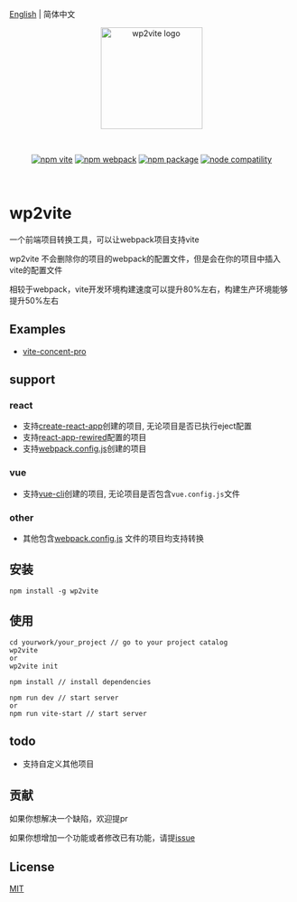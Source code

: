 [English](./README.md) | 简体中文

<p align="center">
  <a href="https://www.npmjs.com/package/wp2vite" target="_blank" rel="noopener noreferrer">
    <img width="180" src="https://github.com/tnfe/wp2vite/blob/master/logo.png?raw=true" alt="wp2vite logo">
  </a>
</p>
<br/>
<p align="center">
  <a href="https://npmjs.com/package/vite"><img src="https://img.shields.io/badge/vite-v2.1.0-brightgreen" alt="npm vite"></a>
  <a href="https://www.npmjs.com/package/webpack"><img src="https://img.shields.io/badge/npm-v2.1.4-brightgreen" alt="npm webpack"></a>
  <a href="https://www.npmjs.com/package/wp2vite"><img src="https://img.shields.io/badge/webpack->=4-brightgreen" alt="npm package"></a>
  <a href="https://nodejs.org/en/about/releases/"><img src="https://img.shields.io/badge/node->=10-brightgreen" alt="node compatility"></a>
</p>
<br/>

# wp2vite

一个前端项目转换工具，可以让webpack项目支持vite

wp2vite 不会删除你的项目的webpack的配置文件，但是会在你的项目中插入vite的配置文件

相较于webpack，vite开发环境构建速度可以提升80%左右，构建生产环境能够提升50%左右

## Examples
- [vite-concent-pro](https://github.com/tnfe/vite-concent-pro)

## support
### react
- 支持[create-react-app](https://github.com/facebook/create-react-app)创建的项目, 无论项目是否已执行eject配置
- 支持[react-app-rewired](https://github.com/timarney/react-app-rewired)配置的项目
- 支持[webpack.config.js](https://github.com/webpack/webpack)创建的项目

### vue
- 支持[vue-cli](https://github.com/vuejs/vue-cli)创建的项目, 无论项目是否包含`vue.config.js`文件

### other
- 其他包含[webpack.config.js](https://github.com/webpack/webpack) 文件的项目均支持转换

## 安装
```
npm install -g wp2vite
```
## 使用
```
cd yourwork/your_project // go to your project catalog
wp2vite 
or 
wp2vite init

npm install // install dependencies

npm run dev // start server
or
npm run vite-start // start server
```

## todo
- 支持自定义其他项目

## 贡献
如果你想解决一个缺陷，欢迎提pr

如果你想增加一个功能或者修改已有功能，请提[issue](https://github.com/tnfe/wp2vite/issues)

## License

[MIT](./LICENSE)
